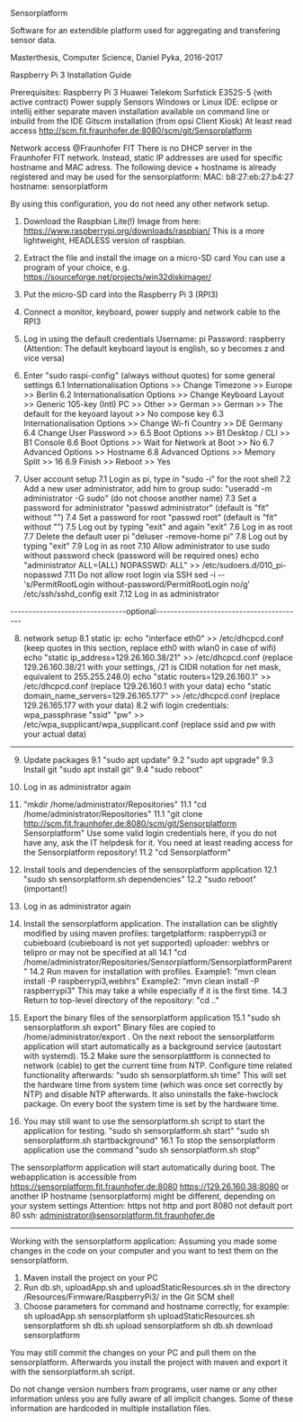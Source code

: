 Sensorplatform

Software for an extendible platform used for aggregating and transfering sensor data.

Masterthesis, Computer Science, Daniel Pyka, 2016-2017

Raspberry Pi 3 Installation Guide

Prerequisites:
Raspberry Pi 3
Huawei Telekom Surfstick E352S-5 (with active contract)
Power supply
Sensors
Windows or Linux
IDE: eclipse or intellij
either separate maven installation available on command line or inbuild from the IDE
Gitscm installation (from opsi Client Kiosk)
At least read access http://scm.fit.fraunhofer.de:8080/scm/git/Sensorplatform

Network access @Fraunhofer FIT
There is no DHCP server in the Fraunhofer FIT network. Instead, static IP addresses are used for specific hostname and MAC adress.
The following device + hostname is already registered and may be used for the sensorplatform:
MAC: b8:27:eb:27:b4:27
hostname: sensorplatform

By using this configuration, you do not need any other network setup.

1. Download the Raspbian Lite(!) Image from here:
https://www.raspberrypi.org/downloads/raspbian/
This is a more lightweight, HEADLESS version of raspbian.

2. Extract the file and install the image on a micro-SD card
You can use a program of your choice, e.g. https://sourceforge.net/projects/win32diskimager/

3. Put the micro-SD card into the Raspberry Pi 3 (RPI3)

4. Connect a monitor, keyboard, power supply and network cable to the RPI3

5. Log in using the default credentials
Username: pi
Password: raspberry
(Attention: The default keyboard layout is english, so y becomes z and vice versa)

6. Enter "sudo raspi-config" (always without quotes) for some general settings
6.1 Internationalisation Options >> Change Timezone >> Europe >> Berlin
6.2 Internationalisation Options >> Change Keyboard Layout >> Generic 105-key (Intl) PC >> Other >> German >> German >> The default for the keyoard layout >> No compose key
6.3 Internationalisation Options >> Change Wi-fi Country >> DE Germany
6.4 Change User Password >> <your new password>
6.5 Boot Options >> B1 Desktop / CLI >> B1 Console
6.6 Boot Options >> Wait for Network at Boot >> No
6.7 Advanced Options >> Hostname
6.8 Advanced Options >> Memory Split >> 16
6.9 Finish >> Reboot >> Yes

7. User account setup
7.1 Login as pi, type in "sudo -i" for the root shell
7.2 Add a new user administrator, add him to group sudo: "useradd -m administrator -G sudo" (do not choose another name)
7.3 Set a password for administrator "passwd administrator" (default is "fit" without "")
7.4 Set a password for root "passwd root" (default is "fit" without "")
7.5 Log out by typing "exit" and again "exit"
7.6 Log in as root
7.7 Delete the default user pi "deluser -remove-home pi"
7.8 Log out by typing "exit"
7.9 Log in as root
7.10 Allow administrator to use sudo without password check (password will be required ones)
	echo "administrator ALL=(ALL) NOPASSWD: ALL" >> /etc/sudoers.d/010_pi-nopasswd
7.11 Do not allow root login via SSH
	sed -i -- 's/PermitRootLogin without-password/PermitRootLogin no/g' /etc/ssh/sshd_config
	exit
7.12 Log in as administrator

--------------------------------optional-----------------------------------------	

8. network setup
8.1 static ip:
	echo "interface eth0" >> /etc/dhcpcd.conf (keep quotes in this section, replace eth0 with wlan0 in case of wifi)
	echo "static ip_address=129.26.160.38/21" >> /etc/dhcpcd.conf (replace 129.26.160.38/21 with your settings, /21 is CIDR notation for net mask, equivalent to 255.255.248.0)
	echo "static routers=129.26.160.1" >> /etc/dhcpcd.conf (replace 129.26.160.1 with your data)
	echo "static domain_name_servers=129.26.165.177" >> /etc/dhcpcd.conf (replace 129.26.165.177 with your data)
8.2 wifi login credentials: wpa_passphrase "ssid" "pw" >> /etc/wpa_supplicant/wpa_supplicant.conf (replace ssid and pw with your actual data)

---------------------------------------------------------------------------------

9. Update packages
9.1 "sudo apt update"
9.2 "sudo apt upgrade"
9.3 Install git "sudo apt install git"
9.4 "sudo reboot"

10. Log in as administrator again

11.	"mkdir /home/administrator/Repositories"
11.1 "cd /home/administrator/Repositories"
11.1 "git clone http://scm.fit.fraunhofer.de:8080/scm/git/Sensorplatform Sensorplatform"
	Use some valid login credentials here, if you do not have any, ask the IT helpdesk for it. You need at least reading access for the Sensorplatform repository!
11.2 "cd Sensorplatform"

12. Install tools and dependencies of the sensorplatform application
12.1 "sudo sh sensorplatform.sh dependencies"
12.2 "sudo reboot" (important!)

13. Log in as administrator again

14. Install the sensorplatform application. The installation can be slightly modified by using maven profiles:
	targetplatform: raspberrypi3 or cubieboard (cubieboard is not yet supported)
	uploader: webhrs or telipro or may not be specified at all
14.1 "cd /home/administrator/Repositories/Sensorplatform/SensorplatformParent"
14.2 Run maven for installation with profiles.
	Example1: "mvn clean install -P raspberrypi3,webhrs"
	Example2: "mvn clean install -P raspberrypi3"
	This may take a while especially if it is the first time.
14.3 Return to top-level directory of the repository: "cd .."

15. Export the binary files of the sensorplatform application
15.1 "sudo sh sensorplatform.sh export"
	Binary files are copied to /home/administrator/export .
	On the next reboot the sensorplatform application will start automatically as a background service (autostart with systemd).
15.2 Make sure the sensorplattform is connected to network (cable) to get the current time from NTP. Configure time related functionality afterwards:
	"sudo sh sensorplatform.sh time"
	This will set the hardware time from system time (which was once set correctly by NTP) and disable NTP afterwards.
	It also uninstalls the fake-hwclock package. On every boot the system time is set by the hardware time.
	
16. You may still want to use the sensorplatform.sh script to start the application for testing.
	"sudo sh sensorplatform.sh start" 
	"sudo sh sensorplatform.sh startbackground"
16.1 To stop the sensorplatform application use the command
	"sudo sh sensorplatform.sh stop"

The sensorplatform application will start automatically during boot. The webapplication is accessible from
https://sensorplatform.fit.fraunhofer.de:8080
https://129.26.160.38:8080 or another IP
hostname (sensorplatform) might be different, depending on your system settings
Attention: https not http and port 8080 not default port 80
ssh: administrator@sensorplatform.fit.fraunhofer.de

-------------------------------------------------------------------------------------------------------------
Working with the sensorplatform application:
Assuming you made some changes in the code on your computer and you want to test them on the sensorplatform.
1. Maven install the project on your PC
2. Run db.sh, uploadApp.sh and uploadStaticResources.sh in the directory <Repository>/Resources/Firmware/RaspberryPi3/ in the Git SCM shell
3. Choose parameters for command and hostname correctly, for example:
	sh uploadApp.sh sensorplatform
	sh uploadStaticResources.sh sensorplatform
	sh db.sh upload sensorplatform
	sh db.sh download sensorplatform

You may still commit the changes on your PC and pull them on the sensorplatform.
Afterwards you install the project with maven and export it with the sensorplatform.sh script.

Do not change version numbers from programs, user name or any other information unless you are fully aware of all implicit changes.
Some of these information are hardcoded in multiple installation files.
